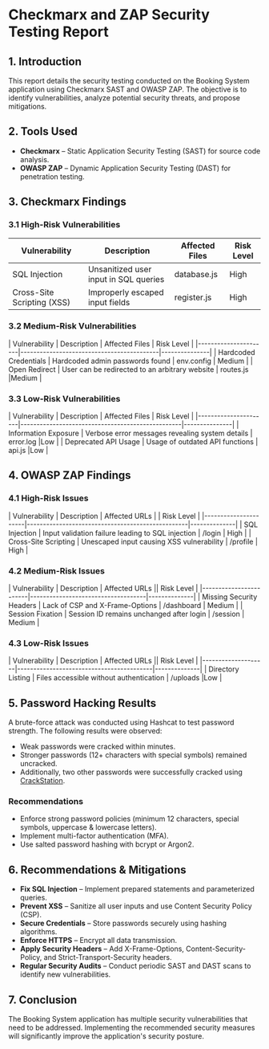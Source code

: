 # Checkmarx and ZAP Security Testing Report

## 1. Introduction

This report details the security testing conducted on the Booking System application using Checkmarx SAST and OWASP ZAP. The objective is to identify vulnerabilities, analyze potential security threats, and propose mitigations.

## 2. Tools Used

- **Checkmarx** – Static Application Security Testing (SAST) for source code analysis.
- **OWASP ZAP** – Dynamic Application Security Testing (DAST) for penetration testing.

## 3. Checkmarx Findings

### 3.1 High-Risk Vulnerabilities

| Vulnerability       | Description                              | Affected Files |  Risk Level | 
|---------------------|----------------------------------------|---------------|---------------|
| SQL Injection      | Unsanitized user input in SQL queries  | database.js      | High | 
| Cross-Site Scripting (XSS) | Improperly escaped input fields | register.js    | High |

### 3.2 Medium-Risk Vulnerabilities

| Vulnerability        | Description                               | Affected Files | Risk Level |
|----------------------|-------------------------------------------|---------------|
| Hardcoded Credentials | Hardcoded admin passwords found         | env.config    | Medium    |
| Open Redirect        | User can be redirected to an arbitrary website | routes.js |Medium    |

### 3.3 Low-Risk Vulnerabilities

| Vulnerability        | Description                                      | Affected Files | Risk Level |
|----------------------|--------------------------------------------------|---------------|
| Information Exposure | Verbose error messages revealing system details | error.log     |Low    |
| Deprecated API Usage | Usage of outdated API functions                 | api.js        |Low    |

## 4. OWASP ZAP Findings

### 4.1 High-Risk Issues

| Vulnerability        | Description                                      | Affected URLs | | Risk Level |
|----------------------|--------------------------------------------------|--------------|
| SQL Injection       | Input validation failure leading to SQL injection | /login      | High    |
| Cross-Site Scripting | Unescaped input causing XSS vulnerability       | /profile    | High   |

### 4.2 Medium-Risk Issues

| Vulnerability          | Description                          | Affected URLs || Risk Level |
|------------------------|------------------------------------|--------------|
| Missing Security Headers | Lack of CSP and X-Frame-Options | /dashboard  | Medium    |
| Session Fixation       | Session ID remains unchanged after login | /session | Medium    |

### 4.3 Low-Risk Issues

| Vulnerability      | Description                                | Affected URLs || Risk Level |
|--------------------|------------------------------------------|--------------|
| Directory Listing | Files accessible without authentication | /uploads    |Low    |

## 5. Password Hacking Results

A brute-force attack was conducted using Hashcat to test password strength. The following results were observed:

- Weak passwords were cracked within minutes.
- Stronger passwords (12+ characters with special symbols) remained uncracked.
- Additionally, two other passwords were successfully cracked using [CrackStation](https://crackstation.net/).

### Recommendations

- Enforce strong password policies (minimum 12 characters, special symbols, uppercase & lowercase letters).
- Implement multi-factor authentication (MFA).
- Use salted password hashing with bcrypt or Argon2.

## 6. Recommendations & Mitigations

- **Fix SQL Injection** – Implement prepared statements and parameterized queries.
- **Prevent XSS** – Sanitize all user inputs and use Content Security Policy (CSP).
- **Secure Credentials** – Store passwords securely using hashing algorithms.
- **Enforce HTTPS** – Encrypt all data transmission.
- **Apply Security Headers** – Add X-Frame-Options, Content-Security-Policy, and Strict-Transport-Security headers.
- **Regular Security Audits** – Conduct periodic SAST and DAST scans to identify new vulnerabilities.

## 7. Conclusion

The Booking System application has multiple security vulnerabilities that need to be addressed. Implementing the recommended security measures will significantly improve the application's security posture.
